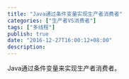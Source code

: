 ```yaml
---
title: "Java通过条件变量实现生产者消费者"
categories: ["生产者VS消费者"]
tags: ["多线程"]
publish: true
date: "2016-12-27T16:00:12+08:00"
description: 
---
```


Java通过条件变量来实现生产者消费者。
